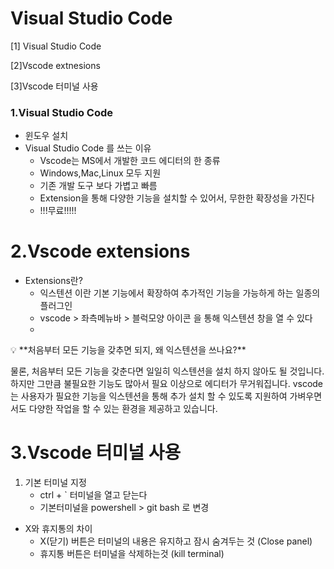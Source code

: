 # Visual Studio Code

[1] Visual Studio Code 

[2]Vscode extnesions

[3]Vscode 터미널 사용



### 1.Visual Studio Code

- 윈도우 설치 [](https://code.visualstudio.com/docs/?dv=win)
- Visual Studio Code 를 쓰는 이유
  - Vscode는 MS에서 개발한 코드 에디터의 한 종류
  - Windows,Mac,Linux 모두 지원
  - 기존 개발 도구 보다 가볍고 빠름
  - Extension을 통해 다양한 기능을 설치할 수 있어서, 무한한 확장성을 가진다
  - !!!무료!!!!!



# 2.Vscode extensions

- Extensions란?
  - 익스텐션 이란 기본 기능에서 확장하여 추가적인 기능을 가능하게 하는 일종의 플러그인
  - vscode > 좌측메뉴바 > 블럭모양 아이콘 을 통해 익스텐션 창을 열 수 있다
  - 

<aside> 💡 **처음부터 모든 기능을 갖추면 되지, 왜 익스텐션을 쓰나요?**

물론, 처음부터 모든 기능을 갖춘다면 일일히 익스텐션을 설치 하지 않아도 될 것입니다. 하지만 그만큼 불필요한 기능도 많아서 필요 이상으로 에디터가 무거워집니다. vscode는 사용자가 필요한 기능을 익스텐션을 통해 추가 설치 할 수 있도록 지원하여 가벼우면서도 다양한 작업을 할 수 있는 환경을 제공하고 있습니다.

</aside>



# 3.Vscode 터미널 사용

1. 기본 터미널 지정
   - ctrl + ` 터미널을 열고 닫는다
   - 기본터미널을 powershell > git bash 로 변경 

- X와 휴지통의 차이
  - X(닫기) 버튼은 터미널의 내용은 유지하고 잠시 숨겨두는 것 (Close panel)
  - 휴지통 버튼은 터미널을 삭제하는것 (kill terminal)
